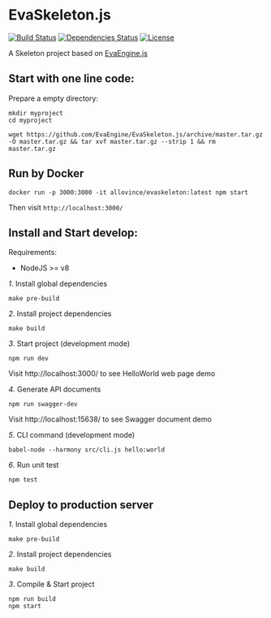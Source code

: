 # EvaSkeleton.js

[![Build Status](https://travis-ci.org/EvaEngine/EvaSkeleton.js.svg?branch=master)](https://travis-ci.org/EvaEngine/EvaSkeleton.js)
[![Dependencies Status](https://david-dm.org/EvaEngine/EvaSkeleton.js.svg)](https://david-dm.org/EvaEngine/EvaSkeleton.js)
[![License](https://img.shields.io/npm/l/evaengine.svg?maxAge=2592000?style=plastic)](https://github.com/EvaEngine/EvaSkeleton.js/blob/master/LICENSE)

A Skeleton project based on [EvaEngine.js](https://github.com/EvaEngine/EvaEngine.js)

## Start with one line code:

Prepare a empty directory:

```
mkdir myproject
cd myproject
```

``` shell
wget https://github.com/EvaEngine/EvaSkeleton.js/archive/master.tar.gz -O master.tar.gz && tar xvf master.tar.gz --strip 1 && rm master.tar.gz
```

## Run by Docker

```
docker run -p 3000:3000 -it allovince/evaskeleton:latest npm start
```

Then visit `http://localhost:3000/`

## Install and Start develop:

Requirements:

- NodeJS >= v8


*1*. Install global dependencies

```
make pre-build
```

*2*. Install project dependencies

```
make build
```

*3*. Start project (development mode)

```
npm run dev
```

Visit http://localhost:3000/ to see HelloWorld web page demo

*4*. Generate API documents

```
npm run swagger-dev
```

Visit http://localhost:15638/ to see Swagger document demo


*5*. CLI command (development mode)

```
babel-node --harmony src/cli.js hello:world
```

*6*. Run unit test

```
npm test
```

## Deploy to production server

*1*. Install global dependencies

```
make pre-build
```

*2*. Install project dependencies

```
make build
```

*3*. Compile & Start project

```
npm run build
npm start
```

